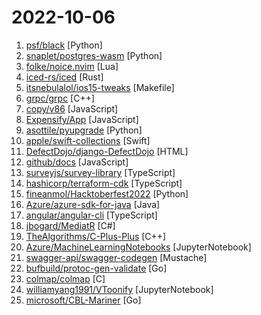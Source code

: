 # 2022-10-06

1. [psf/black](https://github.com/psf/black "The uncompromising Python code formatter") [Python]
2. [snaplet/postgres-wasm](https://github.com/snaplet/postgres-wasm "A PostgresQL server running in your browser") [Python]
3. [folke/noice.nvim](https://github.com/folke/noice.nvim "💥 Highly experimental plugin that completely replaces the UI for messages, cmdline and the popupmenu.") [Lua]
4. [iced-rs/iced](https://github.com/iced-rs/iced "A cross-platform GUI library for Rust, inspired by Elm") [Rust]
5. [itsnebulalol/ios15-tweaks](https://github.com/itsnebulalol/ios15-tweaks "List of supported, partially supported, and unsupported *non-rootless* tweaks for iOS 15.") [Makefile]
6. [grpc/grpc](https://github.com/grpc/grpc "The C based gRPC (C++, Python, Ruby, Objective-C, PHP, C#)") [C++]
7. [copy/v86](https://github.com/copy/v86 "x86 virtualization in your browser, recompiling x86 to wasm on the fly") [JavaScript]
8. [Expensify/App](https://github.com/Expensify/App "Welcome to New Expensify: a complete re-imagination of financial collaboration, centered around chat. Help us build the next generation of Expensify by sharing feedback and contributing to the code.") [JavaScript]
9. [asottile/pyupgrade](https://github.com/asottile/pyupgrade "A tool (and pre-commit hook) to automatically upgrade syntax for newer versions of the language.") [Python]
10. [apple/swift-collections](https://github.com/apple/swift-collections "Commonly used data structures for Swift") [Swift]
11. [DefectDojo/django-DefectDojo](https://github.com/DefectDojo/django-DefectDojo "DefectDojo is a DevSecOps and vulnerability management tool.") [HTML]
12. [github/docs](https://github.com/github/docs "The open-source repo for docs.github.com") [JavaScript]
13. [surveyjs/survey-library](https://github.com/surveyjs/survey-library "JavaScript Survey and Form Library") [TypeScript]
14. [hashicorp/terraform-cdk](https://github.com/hashicorp/terraform-cdk "Define infrastructure resources using programming constructs and provision them using HashiCorp Terraform") [TypeScript]
15. [fineanmol/Hacktoberfest2022](https://github.com/fineanmol/Hacktoberfest2022 "Make your first Pull Request on Hacktoberfest 2022. Don't forget to spread love and if you like give us a ⭐️") [Python]
16. [Azure/azure-sdk-for-java](https://github.com/Azure/azure-sdk-for-java "This repository is for active development of the Azure SDK for Java. For consumers of the SDK we recommend visiting our public developer docs at https://docs.microsoft.com/java/azure/ or our versioned developer docs at https://azure.github.io/azure-sdk-for-java.") [Java]
17. [angular/angular-cli](https://github.com/angular/angular-cli "CLI tool for Angular") [TypeScript]
18. [jbogard/MediatR](https://github.com/jbogard/MediatR "Simple, unambitious mediator implementation in .NET") [C#]
19. [TheAlgorithms/C-Plus-Plus](https://github.com/TheAlgorithms/C-Plus-Plus "Collection of various algorithms in mathematics, machine learning, computer science and physics implemented in C++ for educational purposes.") [C++]
20. [Azure/MachineLearningNotebooks](https://github.com/Azure/MachineLearningNotebooks "Python notebooks with ML and deep learning examples with Azure Machine Learning Python SDK | Microsoft") [JupyterNotebook]
21. [swagger-api/swagger-codegen](https://github.com/swagger-api/swagger-codegen "swagger-codegen contains a template-driven engine to generate documentation, API clients and server stubs in different languages by parsing your OpenAPI / Swagger definition.") [Mustache]
22. [bufbuild/protoc-gen-validate](https://github.com/bufbuild/protoc-gen-validate "protoc plugin to generate polyglot message validators") [Go]
23. [colmap/colmap](https://github.com/colmap/colmap "COLMAP - Structure-from-Motion and Multi-View Stereo") [C]
24. [williamyang1991/VToonify](https://github.com/williamyang1991/VToonify "[SIGGRAPH Asia 2022] VToonify: Controllable High-Resolution Portrait Video Style Transfer") [JupyterNotebook]
25. [microsoft/CBL-Mariner](https://github.com/microsoft/CBL-Mariner "Linux OS for Azure 1P services and edge appliances") [Go]
